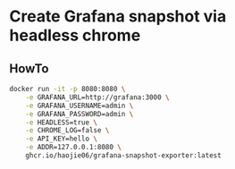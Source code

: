 # Create Grafana snapshot via headless chrome

## HowTo

```bash
docker run -it -p 8080:8080 \
    -e GRAFANA_URL=http://grafana:3000 \
    -e GRAFANA_USERNAME=admin \
    -e GRAFANA_PASSWORD=admin \
    -e HEADLESS=true \
    -e CHROME_LOG=false \
    -e API_KEY=hello \
    -e ADDR=127.0.0.1:8080 \
    ghcr.io/haojie06/grafana-snapshot-exporter:latest
```
